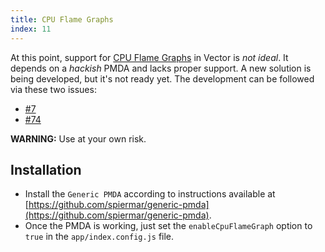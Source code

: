 ```yaml
---
title: CPU Flame Graphs
index: 11
---
```


At this point, support for [CPU Flame Graphs](http://www.brendangregg.com/FlameGraphs/cpuflamegraphs.html) in Vector is *not ideal*. It depends on a *hackish* PMDA and lacks proper support. A new solution is being developed, but it's not ready yet. The development can be followed via these two issues:

* [#7](https://github.com/Netflix/vector/issues/7)
* [#74](https://github.com/Netflix/vector/issues/74)

**WARNING:** Use at your own risk.

## Installation

* Install the `Generic PMDA` according to instructions available at [https://github.com/spiermar/generic-pmda](https://github.com/spiermar/generic-pmda).
* Once the PMDA is working, just set the `enableCpuFlameGraph` option to `true` in the `app/index.config.js` file.
